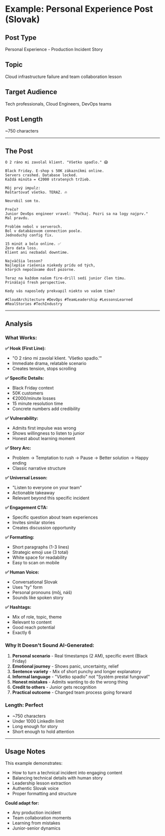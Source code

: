 # Example: Personal Experience Post (Slovak)

## Post Type
Personal Experience - Production Incident Story

## Topic
Cloud infrastructure failure and team collaboration lesson

## Target Audience
Tech professionals, Cloud Engineers, DevOps teams

## Post Length
~750 characters

---

## The Post

```
O 2 ráno mi zavolal klient. "Všetko spadlo." 😱

Black Friday. E-shop s 50K zákazníkmi online.
Servers crashed. Database locked.
Každá minúta = €2000 stratených tržieb.

Môj prvý impulz:
Reštartovať všetko. TERAZ. 🔥

Neurobil som to.

Prečo?
Junior DevOps engineer vravel: "Počkaj. Pozri sa na logy najprv."
Mal pravdu.

Problém nebol v serveroch.
Bol v databázovom connection poole.
Jednoduchý config fix.

15 minút a bolo online. ✅
Zero data loss.
Klient ani nezbadal downtime.

Najväčšia lesson?
Najlepšie riešenia niekedy prídu od tých,
ktorých nepočúvame dosť pozorne.

Teraz na každom našom fire-drill sedí junior člen tímu.
Prinášajú fresh perspective.

Kedy vás naposledy prekvapil niekto vo vašom tíme?

#CloudArchitecture #DevOps #TeamLeadership #LessonsLearned #RealStories #TechIndustry
```

---

## Analysis

### What Works:

**✅ Hook (First Line):**
- "O 2 ráno mi zavolal klient. 'Všetko spadlo.'"
- Immediate drama, relatable scenario
- Creates tension, stops scrolling

**✅ Specific Details:**
- Black Friday context
- 50K customers
- €2000/minute losses
- 15 minute resolution time
- Concrete numbers add credibility

**✅ Vulnerability:**
- Admits first impulse was wrong
- Shows willingness to listen to junior
- Honest about learning moment

**✅ Story Arc:**
- Problem → Temptation to rush → Pause → Better solution → Happy ending
- Classic narrative structure

**✅ Universal Lesson:**
- "Listen to everyone on your team"
- Actionable takeaway
- Relevant beyond this specific incident

**✅ Engagement CTA:**
- Specific question about team experiences
- Invites similar stories
- Creates discussion opportunity

**✅ Formatting:**
- Short paragraphs (1-3 lines)
- Strategic emoji use (3 total)
- White space for readability
- Easy to scan on mobile

**✅ Human Voice:**
- Conversational Slovak
- Uses "ty" form
- Personal pronouns (môj, náš)
- Sounds like spoken story

**✅ Hashtags:**
- Mix of role, topic, theme
- Relevant to content
- Good reach potential
- Exactly 6

### Why It Doesn't Sound AI-Generated:

1. **Personal scenario** - Real timestamps (2 AM), specific event (Black Friday)
2. **Emotional journey** - Shows panic, uncertainty, relief
3. **Sentence variety** - Mix of short punchy and longer explanatory
4. **Informal language** - "Všetko spadlo" not "Systém prestal fungovať"
5. **Honest mistakes** - Admits wanting to do the wrong thing
6. **Credit to others** - Junior gets recognition
7. **Practical outcome** - Changed team process going forward

### Length: Perfect
- ~750 characters
- Under 1000 LinkedIn limit
- Long enough for story
- Short enough to hold attention

---

## Usage Notes

This example demonstrates:
- How to turn a technical incident into engaging content
- Balancing technical details with human story
- Leadership lesson extraction
- Authentic Slovak voice
- Proper formatting and structure

**Could adapt for:**
- Any production incident
- Team collaboration moments
- Learning from mistakes
- Junior-senior dynamics
